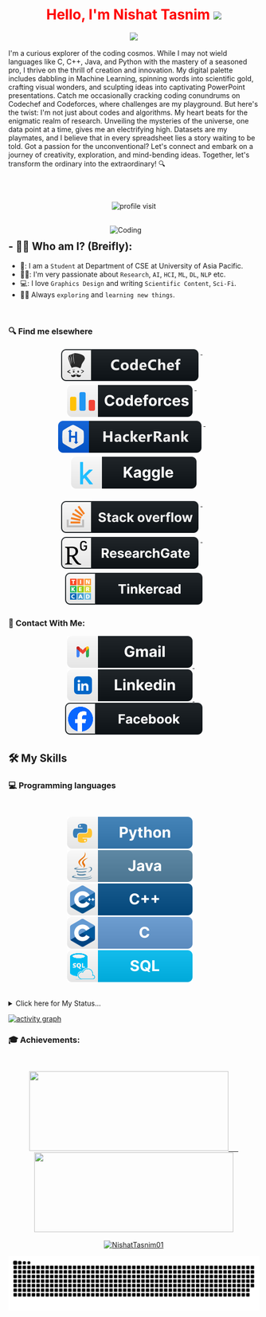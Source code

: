 
<h1 align="center" style="color: red;">Hello, I'm Nishat Tasnim <img src="https://media.giphy.com/media/hvRJCLFzcasrR4ia7z/giphy.gif" width="35"></h1>

<p align="center" style="text-align: center;">
  <a href="https://github.com/DenverCoder1/readme-typing-svg">
    <img src="https://readme-typing-svg.herokuapp.com?lines=--+ASPIRING+RESEARCH+SCIENTIST+--;">
  </a>
</p>

<p style="text-align: justify;">
</p>

I'm a curious explorer of the coding cosmos. While I may not wield languages like C, C++, Java, and Python with the mastery of a seasoned pro, I thrive on the thrill of creation and innovation. My digital palette includes dabbling in Machine Learning, spinning words into scientific gold, crafting visual wonders, and sculpting ideas into captivating PowerPoint presentations. Catch me occasionally cracking coding conundrums on Codechef and Codeforces, where challenges are my playground. But here's the twist: I'm not just about codes and algorithms. My heart beats for the enigmatic realm of research. Unveiling the mysteries of the universe, one data point at a time, gives me an electrifying high. Datasets are my playmates, and I believe that in every spreadsheet lies a story waiting to be told. Got a passion for the unconventional? Let's connect and embark on a journey of creativity, exploration, and mind-bending ideas. Together, let's transform the ordinary into the extraordinary! 🔍
</p>
<!--
<h2 align="left">😸 Github Stats:</h2>
-->
<br>
<br>
<div align="center">

![profile visit](https://komarev.com/ghpvc/?username=NishatTasnim01)
</div>

<!--
<p align="left"> <a href="https://twitter.com/dev_smashik" target="blank"><img src="https://img.shields.io/twitter/follow/0xashik?logo=twitter&style=for-the-badge" alt="0xashik" /></a> </p>
-->

<br>
<img align="right" alt="Coding" width="300" src="https://camo.githubusercontent.com/5ea076b847d1cc44d6d3a93361410ea769f5b0e451bae76e33446eac6747b7dc/68747470733a2f2f63646e2e6472696262626c652e636f6d2f75736572732f3333313236352f73637265656e73686f74732f323439383730302f616e612d642d736d616c6c2e676966">


## - :sassy_woman: Who am I? (Breifly):
- 🏫: I am a `Student` at Department of CSE at University of Asia Pacific.
- 👩‍🔬: I'm very passionate about `Research`, `AI`, `HCI`, `ML`, `DL`, `NLP` etc.
- 💻: I love `Graphics Design` and writing `Scientific Content`, `Sci-Fi`.
- :sassy_woman: Always `exploring` and `learning new things`.

<br>

<!-- ## 🔥 Streak Stats
<p align="center"><img src="https://github-readme-streak-stats.herokuapp.com/?user=7oSkaaa&theme=algolia" alt="7oSkaaa" /></p>

<br>
<br> -->


### 🔍 Find me elsewhere
<p align="center">
  <a href="https://www.codechef.com/users/nishat149">
    <img src="https://raw.githubusercontent.com/AbhishekMaira10/AbhishekMaira10/master/Resources/svg/codechef.svg" alt="codechef" style="vertical-align:top; margin:4px; color: blue;">
  </a> &nbsp;&nbsp;&nbsp;

  <a href="https://codeforces.com/profile/21201149">
    <img src="https://github.com/smashik716/Icons/blob/main/Codeforces.svg" alt="Codeforces" style="vertical-align:top; margin:4px; color: green;">
  </a> &nbsp;&nbsp;&nbsp;

  <a href="https://www.hackerrank.com/profile/nishatt315">
    <img src="https://raw.githubusercontent.com/AbhishekMaira10/AbhishekMaira10/master/Resources/svg/hackerrank.svg" alt="hackerrank" style="vertical-align:top; margin:4px; color: red;">
  </a> &nbsp;&nbsp;&nbsp;
  
  <a href="https://www.kaggle.com/nishatttasnim">
    <img src="https://github.com/smashik716/Icons/blob/main/Kaggle.svg" alt="Kaggle" style="vertical-align:top; margin:4px; color: purple;">
  </a>
  <br>
  <br>

  <a href="https://stackoverflow.com/users/22037057/nishat-tasnim">
    <img src="https://github.com/smashik716/Icons/blob/main/StackOverflow.svg" alt="stackoverflow" style="vertical-align:top; margin:4px; color: orange;">
  </a> &nbsp;&nbsp;&nbsp;

  <a href="https://www.researchgate.net/profile/Nishat-Tasnim-35">
    <img src="https://github.com/smashik716/Icons/blob/main/ResearchGate.svg" alt="ResearchGate" style="vertical-align:top; margin:4px; color: brown;">
  </a> &nbsp;&nbsp;&nbsp;

  <a href="https://www.tinkercad.com/users/eVQXPRyyEat-nishat-tasnim">
    <img src="https://github.com/smashik716/Icons/blob/main/Thinkercad.svg" alt="TinkerCad" style="vertical-align:top; margin:4px; color: gray;">
</a>
</p>

### 📩 Contact With Me:
<p align="center">
  <a href="mailto:nishatt315@gmail.com">
    <img src="https://github.com/smashik716/Icons/blob/main/Gmail.svg?style=for-the-badge&logo=GMail&logoColor=red" alt="Gmail">
  </a> &nbsp;&nbsp;&nbsp;
  
  <a href="https://www.linkedin.com/in/nishatt-tasnim-065a79279">
    <img src="https://github.com/smashik716/Icons/blob/main/Linked%20in.svg?style=for-the-badge&logo=linkedin&logoColor=grey" alt="LinkedIn">
  </a> &nbsp;&nbsp;&nbsp;

  <a href="https://www.facebook.com/profile.php?id=100057417531922">
    <img src="https://github.com/smashik716/Icons/blob/main/Facebook.svg?style=for-the-badge&logo=facebook&logoColor=blue" alt="Facebook">
  </a>
</p>


## 🛠️ My Skills

### 💻 Programming languages
<br>

<p align="center">
   <!--  <a href="#" target="_blank"><img alt="Github" src="https://img.shields.io/badge/-github-000000?style=flat-square&logo=github&logoColor=white"></a> -->
    <a href="#" target="_blank"><img alt="python" src="https://github.com/smashik716/Icons/blob/main/Python.svg?style=flat-square&logo=Python&logoColor=white"></a> &nbsp;&nbsp;&nbsp;
    <a href="#" target="_blank"><img alt="java" src="https://github.com/smashik716/Icons/blob/main/Java.svg?style=flat-square&logo=java&logoColor=white"></a> &nbsp;&nbsp;&nbsp;
    <a href="#" target="_blank"><img alt="C++" src="https://github.com/smashik716/Icons/blob/main/C%2B%2B%20Programming.svg?style=flat-square&logo=C%2B%2B&logoColor=white"></a> &nbsp;&nbsp;&nbsp;
     <a href="#" target="_blank"><img alt="C Programming" src="https://github.com/smashik716/Icons/blob/main/C%20Programming.svg?style=flat-square&logo=C&logoColor=white"></a> &nbsp;&nbsp;&nbsp;
     <a href="#" target="_blank"><img alt="SQL" src="https://github.com/smashik716/Icons/blob/main/SQL.svg?style=flat-square&logo=mysql&logoColor=white"></a> &nbsp;&nbsp;&nbsp;
</p>
<br>

<!-- ### 🧑‍💻️ Frontend Development
<p align="center"> 
  &emsp; 
  <a href="#" target="_blank"> 
   <img alt="HTML" src="https://img.shields.io/badge/HTML5%20-%23E34F26.svg?style=plastic&logo=html5&logoColor=white">
  </a>   
  &emsp;
  <a href="#" target="_blank">
    <img alt="CSS" src="https://img.shields.io/badge/CSS%20-%231572B6.svg?style=plastic&logo=css3&logoColor=white">
  </a> 
</p>
-->


<!-- ### 🧶 Software & Tools
 
<p align="center">
  &emsp;
    <a href="#"><img alt="Git" src="https://img.shields.io/badge/Git%20-%23F05033.svg?style=plastic&logo=git&logoColor=white"></a>
  &emsp;
    <a href="#"><img alt="GitHub" src="https://img.shields.io/badge/github-%23181717.svg?style=plastic&logo=github&logoColor=white"></a>
  &emsp;
    <a href="#"><img alt="Google Sheets" src="https://img.shields.io/badge/Google%20Sheets%20-%2334A853.svg?style=plastic&logo=google%20sheets&logoColor=white"></a>
  &emsp;
    <a href="#"><img alt="Stack Overflow" src="https://img.shields.io/badge/-Stack%20Overflow-FE7A16?style=plastic&logo=stack-overflow&logoColor=white"></a>
  &emsp;
    <a href="#"><img alt="Geekf For Geeks" src="https://img.shields.io/badge/geeksforgeeks-%230F9D58.svg?style=plastic&logo=geeksforgeeks&logoColor=white"></a>
</p>
-->


<!--  ### 👉 IDEs
<p align="center">
  &emsp;
    <a href="#"><img alt="Visual Studio Code" src="https://img.shields.io/badge/Visual%20Studio%20Code-0078d7.svg?style=plastic&logo=visual-studio-code&logoColor=white"></a>
  &emsp;
    <a href="#"><img alt="JetBrain" src="https://img.shields.io/badge/jetbrains-%23000000.svg?style=plastic&logo=jetbrains&logoColor=white" /></a>
  &emsp;
    <a href="#"><img alt="Atom" src="https://img.shields.io/badge/atom-%2366595C.svg?&style=plastic&logo=atom&logoColor=white" /></a>
</p>
-->


<!--  ### 🧠 Competitive Programming & Problem Solving
<p align="center">
  &emsp;
    <a href="#"><img alt = "Codeforces" src="https://img.shields.io/badge/codeforces%20-%231F8ACB.svg?style=plastic&logo=codeforces&logoColor=white" /></a>	
  &emsp;
    <a href="#"><img alt = "Leetcode" src="https://img.shields.io/badge/leetcode%20-%23FFA116.svg?style=plastic&logo=leetcode&logoColor=black" /></a>
  &emsp;
    <a href="#"><img alt = "Hackerrank" src="https://img.shields.io/badge/hackerrank-%232EC866.svg?style=plastic&logo=hackerrank&logoColor=white" /></a>
  &emsp;
    <a href="#"><img alt = "CodeChef" src="https://img.shields.io/badge/codechef-%235B4638.svg?style=plastic&logo=codechef&logoColor=white" /></a>
</p>
-->


<!--  ### 👉 Operating Systems
 
<p align="center">
  &emsp;
    <a href="#"><img src="https://img.shields.io/badge/Linux-FCC624?style=plastic&logo=linux&logoColor=black"></a>
  &emsp;
    <a href="#"><img src="https://img.shields.io/badge/Windows-0078D6?style=plastic&logo=windows&logoColor=white"></a>	  
</p>
<br/>
-->

<details>
<summary>Click here for My Status...</summary>

```json
{
   "Proficient": ["Python", "Java", "C", "C++", "SQL"],
   "Familiar with": ["HTML", "CSS"],
   "Database": ["MySql","MS SQL Server"],
   "AI framework":["Keras","Scikit-learn","PySpark","Tensorflow"],
   "Modules & Library":["Pandas","Numpy","Scipy","Matplotlib & seaborn","Folium & foursquare api","Beautifulsoup","Selenium","etc"],
                          
   "Machine Learning Algorithms": ["LinearRegression","LogisticRegression","KNeighborsRegressor","SVR","DecisionTree",
                                    "RandomForest","SVM","KNN","Naive Bayes","XGBoost", "AdaBoostClassifier","Lasso",
                                    "K-means","DBSCAN","Model Validation","Feature Selection","Dimensionality Reduction"],
   
   "Deep Learning": ["CNN","LSTM","Bi-LSTM","Transfer Learning","Model optimization and quantization",
                                    "TinyML","Pipelining","Keras sequential and functional API"]
}
```
  
</details>

 
[![activity graph](https://github-readme-activity-graph.vercel.app/graph?username=nishattasnim01&theme=github-dark&custom_title=Nishat's%20Activity%20Graph&hide_border=true)](https://github.com/ashutosh00710/github-readme-activity-graph)
<br>

### 🎓 Achievements:
<br>
<!-- GitHub Stats and Top Languages -->
<p align="center">
  <a href="https://github.com/NishatTasnim01">
    <img height="160em" src="https://github-readme-stats-eight-theta.vercel.app/api?username=NishatTasnim01&show_icons=true&theme=algolia&include_all_commits=true&count_private=true" width="400"/>
    &nbsp;&nbsp;&nbsp;&nbsp;
    <img height="160em" src="https://github-readme-stats-eight-theta.vercel.app/api/top-langs/?username=NishatTasnim01&layout=compact&langs_count=8&theme=algolia&count_private=true" width="400"/>
  </a>
</p>

<!-- GitHub Streak -->
<p align="center">
  <a href="https://github.com/NishatTasnim01">
    <img src="https://github-readme-streak-stats.herokuapp.com/?user=NishatTasnim01&theme=radical" alt="NishatTasnim01" width="500"/>
  </a>
</p>

<!-- GitHub Snake -->
<div align="center">
  <img src="https://github.com/0xAshik/GitubSVGs/blob/main/grid-snake.svg" alt="snake"/>
</div>
